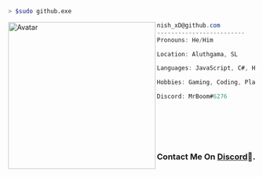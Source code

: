 ```bash
> $sudo github.exe
```

<img align="left" src="https://avatars.githubusercontent.com/N1sh-xD" alt="Avatar" width="300" /> 

```csharp
nish_xD@github.com
-------------------------
Pronouns: He/Him

Location: Aluthgama, SL

Languages: JavaScript, C#, HTML, CSS

Hobbies: Gaming, Coding, Playing Guitar

Discord: MrBoom#6276

```

</br>
</br>
</br>
</br>



### Contact Me On [Discord](https://discordapp.com/users/891356965064806411/)💌.



